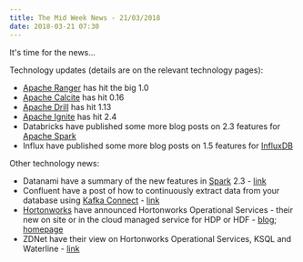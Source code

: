 ```yaml
---
title: The Mid Week News - 21/03/2018
date: 2018-03-21 07:30
---
```

It's time for the news...
<!--more-->

Technology updates (details are on the relevant technology pages):

* [Apache Ranger](/technologies/apache-ranger/) has hit the big 1.0
* [Apache Calcite](/technologies/apache-calcite/) has hit 0.16
* [Apache Drill](/technologies/apache-drill/) has hit 1.13
* [Apache Ignite](/technologies/apache-ignite/) has hit 2.4
* Databricks have published some more blog posts on 2.3 features for [Apache Spark](/technologies/apache-spark/)
* Influx have published some more blog posts on 1.5 features for [InfluxDB](/technologies/influxdb/)

Other technology news:

* Datanami have a summary of the new features in [Spark](/technologies/apache-spark/) 2.3 - [link](https://www.datanami.com/2018/03/14/top-3-new-features-in-apache-spark-2-3/)
* Confluent have a post of how to continuously extract data from your database using [Kafka Connect](/technologies/apache-kafka/kafka-connect/) - [link](https://www.confluent.io/no-more-silos-how-to-integrate-your-databases-with-apache-kafka-and-cdc)
* [Hortonworks](/tech-vendors/hortonworks/) have announced Hortonworks Operational Services - their new on site or in the cloud managed service for HDP or HDF - [blog](https://hortonworks.com/blog/operational-services-embark-big-data-journey-confidence/); [homepage](https://hortonworks.com/services/support/operational-services/)
* ZDNet have their view on Hortonworks Operational Services, KSQL and Waterline - [link](http://www.zdnet.com/article/hortonworks-confluent-and-waterline-make-big-data-easier/)